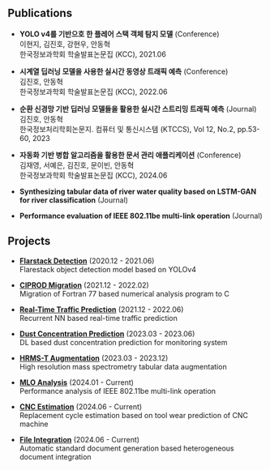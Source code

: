 ## Publications
* **YOLO v4를 기반으호 한 플레어 스택 객체 탐지 모델** (Conference)  
  이현지, 김진호, 강현우, 안동혁  
  한국정보과학회 학술발표논문집 (KCC), 2021.06  

* **시계열 딥러닝 모델을 사용한 실시간 동영상 트래픽 예측** (Conference)  
  김진호, 안동혁  
  한국정보과학회 학술발표논문집 (KCC), 2022.06  

* **순환 신경망 기반 딥러닝 모델들을 활용한 실시간 스트리밍 트래픽 예측** (Journal)  
  김진호, 안동혁  
  한국정보처리학회논문지. 컴퓨터 및 통신시스템 (KTCCS), Vol 12, No.2, pp.53-60, 2023  

* **자동화 기반 병합 알고리즘을 활용한 문서 관리 애플리케이션** (Conference)  
  김재영, 서예은, 김진호, 문이빈, 안동혁  
  한국정보과학회 학술발표논문집 (KCC), 2024.06  

* **Synthesizing tabular data of river water quality based on LSTM-GAN for river classification** (Journal)  

* **Performance evaluation of IEEE 802.11be multi-link operation** (Journal)  

## Projects

* [**Flarstack Detection**](https://github.com/violet0929/CIPROD) (2020.12 - 2021.06)  
  Flarestack object detection model based on YOLOv4  
  
* [**CIPROD Migration**](https://github.com/violet0929/CIPROD) (2021.12 - 2022.02)  
  Migration of Fortran 77 based numerical analysis program to C  

* [**Real-Time Traffic Prediction**](https://github.com/violet0929/CIPROD) (2021.12 - 2022.06)  
  Recurrent NN based real-time traffic prediction  

* [**Dust Concentration Prediction**](https://github.com/violet0929/Dust_concentration) (2023.03 - 2023.06)  
  DL based dust concentration prediction for monitoring system   

* [**HRMS-T Augmentation**](https://github.com/violet0929/CIPROD) (2023.03 - 2023.12)  
  High resolution mass spectrometry tabular data augmentation  

* [**MLO Analysis**](https://github.com/violet0929/CIPROD) (2024.01 - Current)  
  Performance analysis of IEEE 802.11be multi-link operation  

* [**CNC Estimation**](https://github.com/violet0929/CIPROD) (2024.06 - Current)  
  Replacement cycle estimation based on tool wear prediction of CNC machine  
  
* [**File Integration**](https://github.com/violet0929/Document_integration) (2024.06 - Current)   
  Automatic standard document generation based heterogeneous document integration  
